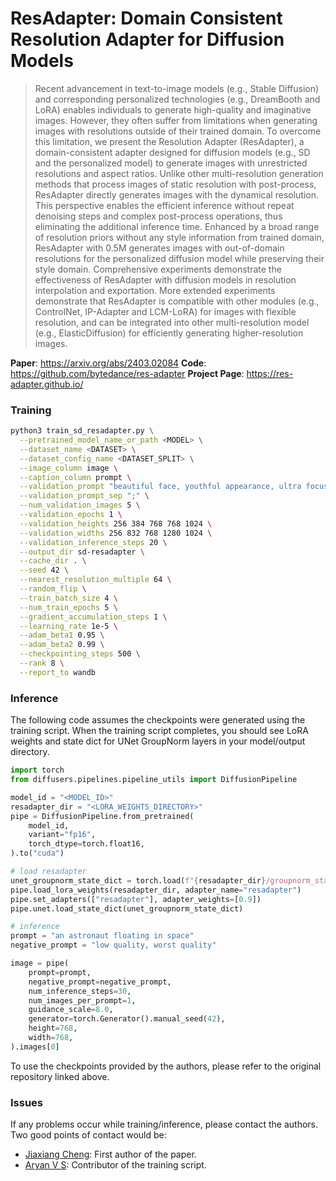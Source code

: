 # ResAdapter: Domain Consistent Resolution Adapter for Diffusion Models

> Recent advancement in text-to-image models (e.g., Stable Diffusion) and corresponding personalized technologies (e.g., DreamBooth and LoRA) enables individuals to generate high-quality and imaginative images. However, they often suffer from limitations when generating images with resolutions outside of their trained domain. To overcome this limitation, we present the Resolution Adapter (ResAdapter), a domain-consistent adapter designed for diffusion models (e.g., SD and the personalized model) to generate images with unrestricted resolutions and aspect ratios. Unlike other multi-resolution generation methods that process images of static resolution with post-process, ResAdapter directly generates images with the dynamical resolution. This perspective enables the efficient inference without repeat denoising steps and complex post-process operations, thus eliminating the additional inference time. Enhanced by a broad range of resolution priors without any style information from trained domain, ResAdapter with 0.5M generates images with out-of-domain resolutions for the personalized diffusion model while preserving their style domain. Comprehensive experiments demonstrate the effectiveness of ResAdapter with diffusion models in resolution interpolation and exportation. More extended experiments demonstrate that ResAdapter is compatible with other modules (e.g., ControlNet, IP-Adapter and LCM-LoRA) for images with flexible resolution, and can be integrated into other multi-resolution model (e.g., ElasticDiffusion) for efficiently generating higher-resolution images.

**Paper**: https://arxiv.org/abs/2403.02084
**Code**: https://github.com/bytedance/res-adapter
**Project Page**: https://res-adapter.github.io/

### Training

```bash
python3 train_sd_resadapter.py \
  --pretrained_model_name_or_path <MODEL> \
  --dataset_name <DATASET> \
  --dataset_config_name <DATASET_SPLIT> \
  --image_column image \
  --caption_column prompt \
  --validation_prompt "beautiful face, youthful appearance, ultra focus, face iluminated, face detailed, ultra focus, dreamlike images, pixel perfect precision, ultra realistic;Award-winning photo of a mystical fox girl fox in a serene forest clearing, sunlight" \
  --validation_prompt_sep ";" \
  --num_validation_images 5 \
  --validation_epochs 1 \
  --validation_heights 256 384 768 768 1024 \
  --validation_widths 256 832 768 1280 1024 \
  --validation_inference_steps 20 \
  --output_dir sd-resadapter \
  --cache_dir . \
  --seed 42 \
  --nearest_resolution_multiple 64 \
  --random_flip \
  --train_batch_size 4 \
  --num_train_epochs 5 \
  --gradient_accumulation_steps 1 \
  --learning_rate 1e-5 \
  --adam_beta1 0.95 \
  --adam_beta2 0.99 \
  --checkpointing_steps 500 \
  --rank 8 \
  --report_to wandb
```

### Inference

The following code assumes the checkpoints were generated using the training script. When the training script completes, you should see LoRA weights and state dict for UNet GroupNorm layers in your model/output directory.

```python
import torch
from diffusers.pipelines.pipeline_utils import DiffusionPipeline

model_id = "<MODEL_ID>"
resadapter_dir = "<LORA_WEIGHTS_DIRECTORY>"
pipe = DiffusionPipeline.from_pretrained(
    model_id,
    variant="fp16",
    torch_dtype=torch.float16,
).to("cuda")

# load resadapter
unet_groupnorm_state_dict = torch.load(f"{resadapter_dir}/groupnorm_state_dict.pt")
pipe.load_lora_weights(resadapter_dir, adapter_name="resadapter")
pipe.set_adapters(["resadapter"], adapter_weights=[0.9])
pipe.unet.load_state_dict(unet_groupnorm_state_dict)

# inference
prompt = "an astronaut floating in space"
negative_prompt = "low quality, worst quality"

image = pipe(
    prompt=prompt,
    negative_prompt=negative_prompt,
    num_inference_steps=30,
    num_images_per_prompt=1,
    guidance_scale=8.0,
    generator=torch.Generator().manual_seed(42),
    height=768,
    width=768,
).images[0]
```

To use the checkpoints provided by the authors, please refer to the original repository linked above.

### Issues

If any problems occur while training/inference, please contact the authors. Two good points of contact would be:
- [Jiaxiang Cheng](https://github.com/jiaxiangc): First author of the paper.
- [Aryan V S](https://github.com/a-r-r-o-w): Contributor of the training script.
